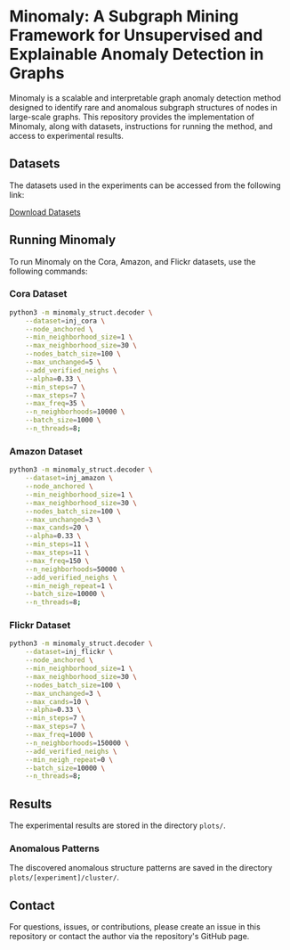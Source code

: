 # Minomaly: A Subgraph Mining Framework for Unsupervised and Explainable Anomaly Detection in Graphs

Minomaly is a scalable and interpretable graph anomaly detection method designed to identify rare and anomalous subgraph structures of nodes in large-scale graphs. This repository provides the implementation of Minomaly, along with datasets, instructions for running the method, and access to experimental results.

## Datasets

The datasets used in the experiments can be accessed from the following link:

[Download Datasets](https://drive.google.com/drive/folders/162jgos2K8ITkWauyCeG-5vkRUV-9xlQX?usp=sharing)

## Running Minomaly

To run Minomaly on the Cora, Amazon, and Flickr datasets, use the following commands:

### Cora Dataset

```bash
python3 -m minomaly_struct.decoder \
    --dataset=inj_cora \
    --node_anchored \
    --min_neighborhood_size=1 \
    --max_neighborhood_size=30 \
    --nodes_batch_size=100 \
    --max_unchanged=5 \
    --add_verified_neighs \
    --alpha=0.33 \
    --min_steps=7 \
    --max_steps=7 \
    --max_freq=35 \
    --n_neighborhoods=10000 \
    --batch_size=1000 \
    --n_threads=8;
```

### Amazon Dataset

```bash
python3 -m minomaly_struct.decoder \
    --dataset=inj_amazon \
    --node_anchored \
    --min_neighborhood_size=1 \
    --max_neighborhood_size=30 \
    --nodes_batch_size=100 \
    --max_unchanged=3 \
    --max_cands=20 \
    --alpha=0.33 \
    --min_steps=11 \
    --max_steps=11 \
    --max_freq=150 \
    --n_neighborhoods=50000 \
    --add_verified_neighs \
    --min_neigh_repeat=1 \
    --batch_size=10000 \
    --n_threads=8;
```

### Flickr Dataset

```bash
python3 -m minomaly_struct.decoder \
    --dataset=inj_flickr \
    --node_anchored \
    --min_neighborhood_size=1 \
    --max_neighborhood_size=30 \
    --nodes_batch_size=100 \
    --max_unchanged=3 \
    --max_cands=10 \
    --alpha=0.33 \
    --min_steps=7 \
    --max_steps=7 \
    --max_freq=1000 \
    --n_neighborhoods=150000 \
    --add_verified_neighs \
    --min_neigh_repeat=0 \
    --batch_size=10000 \
    --n_threads=8;
```

## Results

The experimental results are stored in the directory `plots/`.

### Anomalous Patterns

The discovered anomalous structure patterns are saved in the directory `plots/[experiment]/cluster/`.

## Contact

For questions, issues, or contributions, please create an issue in this repository or contact the author via the repository's GitHub page.

